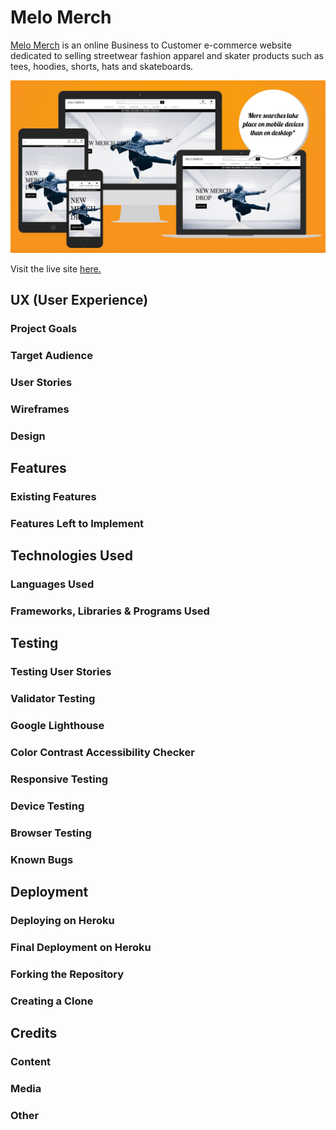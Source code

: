 # Melo Merch

[Melo Merch](https://github.com/richardreiter/melo-merch) is an online Business to Customer e-commerce website dedicated to selling streetwear fashion apparel and skater products such as tees, hoodies, shorts, hats and skateboards.

![Responsive Melo Merch](media/docs/mm-responsiveness.png)

Visit the live site [here.](https://melo-merch.herokuapp.com/)

## UX (User Experience)

### Project Goals

### Target Audience

### User Stories

### Wireframes

### Design

## Features

### Existing Features

### Features Left to Implement

## Technologies Used

### Languages Used

### Frameworks, Libraries & Programs Used

## Testing

### Testing User Stories

### Validator Testing

### Google Lighthouse

### Color Contrast Accessibility Checker

### Responsive Testing

### Device Testing

### Browser Testing

### Known Bugs

## Deployment

### Deploying on Heroku

### Final Deployment on Heroku

### Forking the Repository

### Creating a Clone

## Credits 

### Content

### Media

### Other